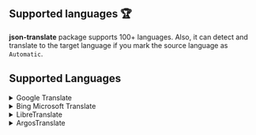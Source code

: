 ## Supported languages 🏆

**json-translate** package supports 100+ languages. Also, it can detect and translate to the target language if you mark the source language as `Automatic`.

## Supported Languages

<details>
  <summary>Google Translate</summary>
  
  | ABC | Language              | Code |
  |-----|-----------------------|------|
  | A   | Afrikaans             | af   |
  |     | Albanian              | sq   |
  |     | Amharic               | am   |
  |     | Arabic                | ar   |
  |     | Armenian              | hy   |
  |     | Azerbaijani           | az   |
  | B   | Basque                | eu   |
  |     | Belarusian            | be   |
  |     | Bengali               | bn   |
  |     | Bosnian               | bs   |
  |     | Bulgarian             | bg   |
  | C   | Catalan               | ca   |
  |     | Cebuano               | ceb  |
  |     | Chichewa              | ny   |
  |     | Chinese_Simplified    | zh-CN|
  |     | Chinese_Traditional   | zh-TW|
  |     | Corsican              | co   |
  |     | Croatian              | hr   |
  |     | Czech                 | cs   |
  | D   | Danish                | da   |
  |     | Dutch                 | nl   |
  | E   | English               | en   |
  |     | Esperanto             | eo   |
  |     | Estonian              | et   |
  | F   | Filipino              | tl   |
  |     | Finnish               | fi   |
  |     | French                | fr   |
  |     | Frisian               | fy   |
  | G   | Galician              | gl   |
  |     | Georgian              | ka   |
  |     | German                | de   |
  |     | Greek                 | el   |
  |     | Gujarati              | gu   |
  | H   | Haitian_Creole        | ht   |
  |     | Hausa                 | ha   |
  |     | Hawaiian              | haw  |
  |     | Hebrew                | iw   |
  |     | Hindi                 | hi   |
  |     | Hmong                 | hmn  |
  |     | Hungarian             | hu   |
  | I   | Icelandic             | is   |
  |     | Igbo                  | ig   |
  |     | Indonesian            | id   |
  |     | Irish                 | ga   |
  |     | Italian               | it   |
  | J   | Japanese              | ja   |
  |     | Javanese              | jw   |
  | K   | Kannada               | kn   |
  |     | Kazakh                | kk   |
  |     | Khmer                 | km   |
  |     | Korean                | ko   |
  |     | Kurdish_Kurmanji      | ku   |
  |     | Kyrgyz                | ky   |
  | L   | Lao                   | lo   |
  |     | Latin                 | la   |
  |     | Latvian               | lv   |
  |     | Lithuanian            | lt   |
  |     | Luxembourgish         | lb   |
  | M   | Macedonian            | mk   |
  |     | Malagasy              | mg   |
  |     | Malay                 | ms   |
  |     | Malayalam             | ml   |
  |     | Maltese               | mt   |
  |     | Maori                 | mi   |
  |     | Marathi               | mr   |
  |     | Mongolian             | mn   |
  |     | Myanmar_Burmese       | my   |
  | N   | Nepali                | ne   |
  |     | Norwegian             | no   |
  | P   | Pashto                | ps   |
  |     | Persian               | fa   |
  |     | Polish                | pl   |
  |     | Portuguese            | pt   |
  |     | Punjabi               | pa   |
  | R   | Romanian              | ro   |
  |     | Russian               | ru   |
  | S   | Samoan                | sm   |
  |     | Scots_Gaelic          | gd   |
  |     | Serbian               | sr   |
  |     | Sesotho               | st   |
  |     | Shona                 | sn   |
  |     | Sindhi                | sd   |
  |     | Sinhala               | si   |
  |     | Slovak                | sk   |
  |     | Slovenian             | sl   |
  |     | Somali                | so   |
  |     | Spanish               | es   |
  |     | Sundanese             | su   |
  |     | Swahili               | sw   |
  |     | Swedish               | sv   |
  | T   | Tajik                 | tg   |
  |     | Tamil                 | ta   |
  |     | Telugu                | te   |
  |     | Thai                  | th   |
  |     | Turkish               | tr   |
  | U   | Ukrainian             | uk   |
  |     | Urdu                  | ur   |
  |     | Uzbek                 | uz   |
  | V   | Vietnamese            | vi   |
  | W   | Welsh                 | cy   |
  | X   | Xhosa                 | xh   |
  | Y   | Yiddish               | yi   |
  |     | Yoruba                | yo   |
  | Z   | Zulu                  | zu   |
</details>

<details>
  <summary>Bing Microsoft  Translate</summary>

  | ABC | Language              | Code    |
  |-----|-----------------------|---------|
  | A   | Afrikaans             | af      |
  |     | Albanian              | sq      |
  |     | Amharic               | am      |
  |     | Arabic                | ar      |
  |     | Armenian              | hy      |
  |     | Assamese              | as      |
  |     | Azerbaijani           | az      |
  | B   | Bangla                | bn      |
  |     | Bashkir               | ba      |
  |     | Basque                | eu      |
  |     | Bosnian               | bs      |
  |     | Bulgarian             | bg      |
  | C   | Cantonese_Traditional | yue     |
  |     | Catalan               | ca      |
  |     | Chinese_Literary      | lzh     |
  |     | Chinese_Simplified    | zh-Hans |
  |     | Chinese_Traditional   | zh-Hant |
  |     | Croatian              | hr      |
  |     | Czech                 | cs      |
  | D   | Danish                | da      |
  |     | Dari                  | prs     |
  |     | Divehi                | dv      |
  |     | Dutch                 | nl      |
  | E   | English               | en      |
  |     | Estonian              | et      |
  | F   | Faroese               | fo      |
  |     | Fijian                | fj      |
  |     | Filipino              | fil     |
  |     | Finnish               | fi      |
  |     | French                | fr      |
  |     | French_Canada         | fr-CA   |
  | G   | Galician              | gl      |
  |     | Georgian              | ka      |
  |     | German                | de      |
  |     | Greek                 | el      |
  |     | Gujarati              | gu      |
  | H   | Haitian_Creole        | ht      |
  |     | Hebrew                | he      |
  |     | Hindi                 | hi      |
  |     | Hmong_Daw             | mww     |
  |     | Hungarian             | hu      |
  | I   | Icelandic             | is      |
  |     | Indonesian            | id      |
  |     | Inuinnaqtun           | ikt     |
  |     | Inuktitut             | iu      |
  |     | Inuktitut_Latin       | iu-Latn |
  |     | Irish                 | ga      |
  |     | Italian               | it      |
  | J   | Japanese              | ja      |
  | K   | Kannada               | kn      |
  |     | Kazakh                | kk      |
  |     | Khmer                 | km      |
  |     | Klingon_Latin         | tlh-Latn|
  |     | Korean                | ko      |
  |     | Kurdish_Central       | ku      |
  |     | Kurdish_Northern      | kmr     |
  |     | Kyrgyz                | ky      |
  | L   | Lao                   | lo      |
  |     | Latvian               | lv      |
  |     | Lithuanian            | lt      |
  | M   | Macedonian            | mk      |
  |     | Malagasy              | mg      |
  |     | Malay                 | ms      |
  |     | Malayalam             | ml      |
  |     | Maltese               | mt      |
  |     | Marathi               | mr      |
  |     | Mongolian_Cyrillic    | mn-Cyrl |
  |     | Mongolian_Traditional | mn-Mong |
  |     | Myanmar_Burmese       | my      |
  |     | Māori                 | mi      |
  | N   | Nepali                | ne      |
  |     | Norwegian             | nb      |
  | O   | Odia                  | or      |
  | P   | Pashto                | ps      |
  |     | Persian               | fa      |
  |     | Polish                | pl      |
  |     | Portuguese_Brazil     | pt      |
  |     | Portuguese_Portugal   | pt-PT   |
  |     | Punjabi               | pa      |
  | Q   | Querétaro_Otomi       | otq     |
  | R   | Romanian              | ro      |
  |     | Russian               | ru      |
  | S   | Samoan                | sm      |
  |     | Serbian_Cyrillic      | sr-Cyrl |
  |     | Serbian_Latin         | sr-Latn |
  |     | Slovak                | sk      |
  |     | Slovenian             | sl      |
  |     | Somali                | so      |
  |     | Spanish               | es      |
  |     | Swahili               | sw      |
  |     | Swedish               | sv      |
  | T   | Tahitian              | ty      |
  |     | Tamil                 | ta      |
  |     | Tatar                 | tt      |
  |     | Telugu                | te      |
  |     | Thai                  | th      |
  |     | Tibetan               | bo      |
  |     | Tigrinya              | ti      |
  |     | Tongan                | to      |
  |     | Turkish               | tr      |
  |     | Turkmen               | tk      |
  | U   | Ukrainian             | uk      |
  |     | Upper_Sorbian         | hsb     |
  |     | Urdu                  | ur      |
  |     | Uyghur                | ug      |
  |     | Uzbek_Latin           | uz      |
  | V   | Vietnamese            | vi      |
  | W   | Welsh                 | cy      |
  | Y   | Yucatec_Maya          | yua     |
  | Z   | Zulu                  | zu      |
</details>

<details>
  <summary>LibreTranslate</summary>
  
  | ABC | Language   | Code |
  |-----|------------|------|
  | A   | Arabic     | ar   |
  |     | Azerbaijani| az   |
  | C   | Chinese    | zh   |
  |     | Czech      | cs   |
  | D   | Danish     | da   |
  |     | Dutch      | nl   |
  | E   | English    | en   |
  |     | Esperanto  | eo   |
  | F   | Finnish    | fi   |
  |     | French     | fr   |
  | G   | German     | de   |
  |     | Greek      | el   |
  | H   | Hebrew     | iw   |
  |     | Hindi      | hi   |
  |     | Hungarian  | hu   |
  | I   | Indonesian | id   |
  |     | Irish      | ga   |
  |     | Italian    | it   |
  | J   | Japanese   | ja   |
  | K   | Korean     | ko   |
  | P   | Persian    | fa   |
  |     | Polish     | pl   |
  |     | Portuguese | pt   |
  | R   | Russian    | ru   |
  | S   | Slovak     | sk   |
  |     | Spanish    | es   |
  |     | Swedish    | sv   |
  | T   | Turkish    | tr   |
  | U   | Ukrainian  | uk   |
</details>

<details>
  <summary>ArgosTranslate</summary>
  
  | ABC | Language   | Code |
  |-----|------------|------|
  | A   | Arabic     | ar   |
  |     | Automatic  | auto |
  | C   | Chinese    | zh   |
  | E   | English    | en   |
  | F   | French     | fr   |
  | G   | German     | de   |
  | H   | Hindi      | hi   |
  | I   | Indonesian | id   |
  |     | Irish      | ga   |
  | I   | Italian    | it   |
  | J   | Japanese   | ja   |
  | K   | Korean     | ko   |
  | P   | Polish     | pl   |
  |     | Portuguese | pt   |
  | R   | Russian    | ru   |
  | S   | Spanish    | es   |
  | T   | Turkish    | tr   |
  | V   | Vietnamese | vi   |
</details>
